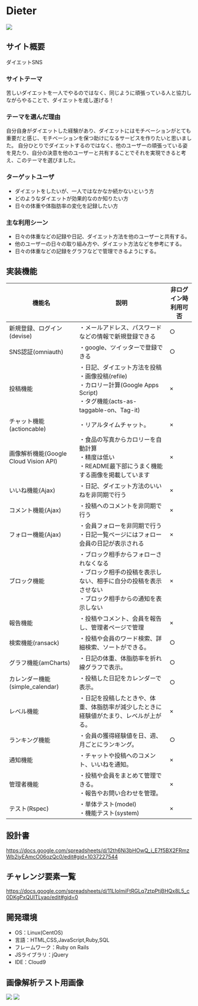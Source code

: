
# Dieter
<img src="https://user-images.githubusercontent.com/75518740/113143943-aefc7700-9267-11eb-9f67-f610531d93fd.jpg">

## サイト概要
ダイエットSNS

### サイトテーマ
苦しいダイエットを一人でやるのではなく、同じように頑張っている人と協力しながらやることで、ダイエットを成し遂げる！

### テーマを選んだ理由
自分自身がダイエットした経験があり、ダイエットにはモチベーションがとても重要だと感じ、モチベーションを保つ助けになるサービスを作りたいと思いました。
自分ひとりでダイエットするのではなく、他のユーザーの頑張っている姿を見たり、自分の決意を他のユーザーと共有することでそれを実現できると考え、このテーマを選びました。

### ターゲットユーザ
- ダイエットをしたいが、一人ではなかなか続かないという方
- どのようなダイエットが効果的なのか知りたい方
- 日々の体重や体脂肪率の変化を記録したい方

### 主な利用シーン
- 日々の体重などの記録や日記、ダイエット方法を他のユーザーと共有する。
- 他のユーザーの日々の取り組み方や、ダイエット方法などを参考にする。
- 日々の体重などの記録をグラフなどで管理できるようにする。

## 実装機能

|機能名|説明|非ログイン時利用可否|
|---|---|---|
|新規登録、ログイン(devise)|・メールアドレス、パスワードなどの情報で新規登録できる|○|
|SNS認証(omniauth)|・google、ツイッターで登録できる|○|
|投稿機能|・日記、ダイエット方法を投稿<br>・画像投稿(refile)<br>・カロリー計算(Google Apps Script)<br>・タグ機能(acts-as-taggable-on、Tag-it)|×︎|
|チャット機能(actioncable)|・リアルタイムチャット。|×|
|画像解析機能(Google Cloud Vision API)|・食品の写真からカロリーを自動計算<br>・精度は低い<br>・README最下部にうまく機能する画像を掲載しています|×︎|
|いいね機能(Ajax)|・日記、ダイエット方法のいいねを非同期で行う|×︎|
|コメント機能(Ajax)|・投稿へのコメントを非同期で行う|×|
|フォロー機能(Ajax)|・会員フォローを非同期で行う<br>・日記一覧ページにはフォロー会員の日記が表示される|×︎|
|ブロック機能|・ブロック相手からフォローされなくなる<br>・ブロック相手の投稿を表示しない、相手に自分の投稿を表示させない<br>・ブロック相手からの通知を表示しない|×︎|
|報告機能|・投稿やコメント、会員を報告し、管理者ページで管理|×︎|
|検索機能(ransack)|・投稿や会員のワード検索、詳細検索、ソートができる。|○|
|グラフ機能(amCharts)|・日記の体重、体脂肪率を折れ線グラフで表示。|○|
|カレンダー機能(simple_calendar)|・投稿した日記をカレンダーで表示。|○|
|レベル機能|・日記を投稿したときや、体重、体脂肪率が減少したときに経験値がたまり、レベルが上がる。|×|
|ランキング機能|・会員の獲得経験値を日、週、月ごとにランキング。|○|
|通知機能|・チャットや投稿へのコメント、いいねを通知。|×|
|管理者機能|・投稿や会員をまとめて管理できる。<br>・報告やお問い合わせを管理。|×|
|テスト(Rspec)|・単体テスト(model)<br>・機能テスト(system)|×|


## 設計書
https://docs.google.com/spreadsheets/d/12th6Ni3bHOwQ_j_E7f5BX2FRmzWb2iyEAmcO06ozQc0/edit#gid=1037227544

## チャレンジ要素一覧
https://docs.google.com/spreadsheets/d/11LIolmiFtRGLq7ztpPtjBHQx8L5_c0DKgPxQUITLyao/edit#gid=0

## 開発環境
- OS：Linux(CentOS)
- 言語：HTML,CSS,JavaScript,Ruby,SQL
- フレームワーク：Ruby on Rails
- JSライブラリ：jQuery
- IDE：Cloud9

## 画像解析テスト用画像
<img src="https://user-images.githubusercontent.com/75518740/113121670-d8a8a480-924d-11eb-9b6e-e068af90c96d.png">
<img src="https://user-images.githubusercontent.com/75518740/113121766-eeb66500-924d-11eb-9b26-fa0b9dff0bc3.jpg">
